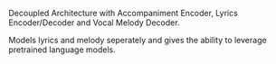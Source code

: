 Decoupled Architecture with Accompaniment Encoder, Lyrics Encoder/Decoder and Vocal Melody Decoder. 

Models lyrics and melody seperately and gives the ability to leverage pretrained language models.
